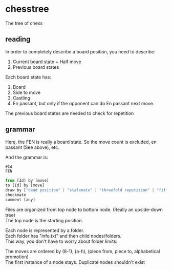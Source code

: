 # chesstree
The tree of chess

## reading
In order to completely describe a board position, you need to describe:
1. Current board state + Half move
2. Previous board states

Each board state has:
1. Board
2. Side to move
3. Castling
4. En passant, but only if the opponent can do En passant next move.

The previous board states are needed to check for repetition

## grammar
Here, the FEN is really a board state. So the move count is excluded, en passant (See above), etc.

And the grammar is:
```js
#Id
FEN

from [Id] by [move]
to [Id] by [move]
draw by ["dead position" | "stalemate" | "threefold repetition" | "fifty moves"]
checkmate
comment [any]
```

Files are organized from top node to bottom node. (Really an upside-down tree)  
The top node is the starting position.

Each node is represented by a folder.  
Each folder has "info.txt" and then child nodes/folders.  
This way, you don't have to worry about folder limits.

The moves are ordered by (8-1), (a-h), (piece from, piece to, alphabetical promotion)  
The first instance of a node stays. Duplicate nodes shouldn't exist
